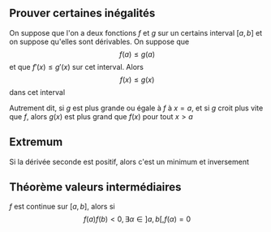 ## Prouver certaines inégalités
On suppose que l'on a deux fonctions $f$ et $g$ sur un certains interval $[a,b]$ et on suppose qu'elles sont dérivables.
On suppose que $$f(a)\le g(a)$$ et que $f'(x) \le g'(x)$ sur cet interval.
Alors $$f(x)\le g(x)$$ dans cet interval

Autrement dit, si $g$ est plus grande ou égale à $f$ à $x=a$, et si $g$ croit plus vite que $f$, alors $g(x)$ est plus grand que $f(x)$ pour tout $x>a$

## Extremum
Si la dérivée seconde est positif, alors c'est un minimum et inversement

## Théorème valeurs intermédiaires
$f$ est continue sur $[a,b]$, alors si $$f(a)f(b)<0, \exists \alpha \in ]a,b[, f(\alpha)=0$$
